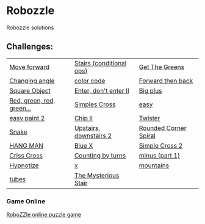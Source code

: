 # Robozzle
Robozzle solutions

## Challenges:

<table>
        <tr>
            <td><a href="https://raw.githubusercontent.com/jeihcio/robozzle/master/imagens/Screenshot_2020-09-01-14-16-43-066_com.team242.robozzle.jpg">Move forward</a></td>
            <td><a href="https://raw.githubusercontent.com/jeihcio/robozzle/master/imagens/Screenshot_2020-09-01-14-17-02-244_com.team242.robozzle.jpg">Stairs (conditional ops)</a></td>
            <td><a href="https://raw.githubusercontent.com/jeihcio/robozzle/master/imagens/Screenshot_2020-09-01-14-17-24-952_com.team242.robozzle.jpg">Get The Greens</a></td>
        </tr>
        <tr>
            <td><a href="https://raw.githubusercontent.com/jeihcio/robozzle/master/imagens/Screenshot_2020-09-01-14-17-42-031_com.team242.robozzle.jpg">Changing angle</a></td>
            <td><a href="https://raw.githubusercontent.com/jeihcio/robozzle/master/imagens/Screenshot_2020-09-01-14-18-02-166_com.team242.robozzle.jpg">color code</a></td>
            <td><a href="https://raw.githubusercontent.com/jeihcio/robozzle/master/imagens/Screenshot_2020-09-01-14-18-44-540_com.team242.robozzle.jpg">Forward then back</a></td>
        </tr>
        <tr>
            <td><a href="https://raw.githubusercontent.com/jeihcio/robozzle/master/imagens/Screenshot_2020-09-01-14-19-06-194_com.team242.robozzle.jpg">Square Object</a></td>
            <td><a href="https://raw.githubusercontent.com/jeihcio/robozzle/master/imagens/Screenshot_2020-09-01-14-19-45-131_com.team242.robozzle.jpg">Enter, don't enter II</a></td>
            <td><a href="https://raw.githubusercontent.com/jeihcio/robozzle/master/imagens/Screenshot_2020-09-01-14-20-37-568_com.team242.robozzle.jpg">Big plus</a></td>
        </tr>
        <tr>
            <td><a href="https://raw.githubusercontent.com/jeihcio/robozzle/master/imagens/Screenshot_2020-09-01-14-20-56-980_com.team242.robozzle.jpg">Red, green, red, green...</a></td>
            <td><a href="https://raw.githubusercontent.com/jeihcio/robozzle/master/imagens/Screenshot_2020-09-01-14-21-43-466_com.team242.robozzle.jpg">Simples Cross</a></td>
            <td><a href="https://raw.githubusercontent.com/jeihcio/robozzle/master/imagens/Screenshot_2020-09-01-14-22-01-387_com.team242.robozzle.jpg">easy</a></td>
        </tr>
        <tr>
            <td><a href="https://raw.githubusercontent.com/jeihcio/robozzle/master/imagens/Screenshot_2020-09-01-14-23-22-127_com.team242.robozzle.jpg">easy paint 2</a></td>
            <td><a href="https://raw.githubusercontent.com/jeihcio/robozzle/master/imagens/Screenshot_2020-09-01-14-23-48-869_com.team242.robozzle.jpg">Chip II</a></td>
            <td><a href="https://raw.githubusercontent.com/jeihcio/robozzle/master/imagens/Screenshot_2020-09-01-14-25-23-623_com.team242.robozzle.jpg">Twister</a></td>
        </tr>
        <tr>
            <td><a href="https://raw.githubusercontent.com/jeihcio/robozzle/master/imagens/Screenshot_2020-09-01-14-25-26-821_com.team242.robozzle.jpg">Snake</a></td>
            <td><a href="https://raw.githubusercontent.com/jeihcio/robozzle/master/imagens/Screenshot_2020-09-01-14-25-31-657_com.team242.robozzle.jpg">Upstairs, downstairs 2</a></td>
            <td><a href="https://raw.githubusercontent.com/jeihcio/robozzle/master/imagens/Screenshot_2020-09-01-14-25-35-698_com.team242.robozzle.jpg">Rounded Corner Spiral</a></td>
        </tr>
        <tr>
            <td><a href="https://raw.githubusercontent.com/jeihcio/robozzle/master/imagens/Screenshot_2020-09-01-14-25-41-780_com.team242.robozzle.jpg">HANG MAN</a></td>
            <td><a href="https://raw.githubusercontent.com/jeihcio/robozzle/master/imagens/Screenshot_2020-09-01-14-30-05-312_com.team242.robozzle.jpg">Blue X</a></td>
            <td><a href="https://raw.githubusercontent.com/jeihcio/robozzle/master/imagens/Screenshot_2020-09-01-14-30-09-036_com.team242.robozzle.jpg">Simple Cross 2</a></td>
        </tr>
        <tr>
            <td><a href="https://raw.githubusercontent.com/jeihcio/robozzle/master/imagens/Screenshot_2020-09-01-14-30-13-578_com.team242.robozzle.jpg">Criss Cross</a></td>
            <td><a href="https://raw.githubusercontent.com/jeihcio/robozzle/master/imagens/Screenshot_2020-09-01-14-30-20-289_com.team242.robozzle.jpg">Counting by turns</a></td>
            <td><a href="https://raw.githubusercontent.com/jeihcio/robozzle/master/imagens/Screenshot_2020-09-01-14-30-23-901_com.team242.robozzle.jpg">minus (part 1)</a></td>
        </tr>
        <tr>
            <td><a href="https://raw.githubusercontent.com/jeihcio/robozzle/master/imagens/Screenshot_2020-09-01-14-30-28-315_com.team242.robozzle.jpg">Hypnotize</a></td>
            <td><a href="https://raw.githubusercontent.com/jeihcio/robozzle/master/imagens/Screenshot_2020-09-01-14-59-15-664_com.team242.robozzle.jpg">x</a></td>
            <td><a href="https://raw.githubusercontent.com/jeihcio/robozzle/master/imagens/Screenshot_2020-09-01-15-23-19-901_com.team242.robozzle.jpg">mountains</a></td>
        </tr>
        <tr>
            <td><a href="https://raw.githubusercontent.com/jeihcio/robozzle/master/imagens/Screenshot_2020-09-01-18-02-18-595_com.team242.robozzle.jpg">tubes</a></td>
            <td><a href="https://raw.githubusercontent.com/jeihcio/robozzle/master/imagens/Screenshot_2020-09-01-19-36-43-957_com.team242.robozzle.jpg">The Mysterious Stair</a></td>
            <td></td>
        </tr>       
    </table>
    
### Game Online
[RoboZZle online puzzle game](http://robozzle.com/)
